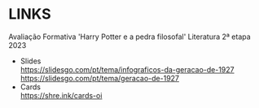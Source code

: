 # LINKS
Avaliação Formativa 'Harry Potter e a pedra filosofal' Literatura 2ª etapa 2023
 </br>
- Slides </br>
https://slidesgo.com/pt/tema/infograficos-da-geracao-de-1927 </br>
https://slidesgo.com/pt/tema/geracao-de-1927 </br>
- Cards </br>
https://shre.ink/cards-oi </br>
#
